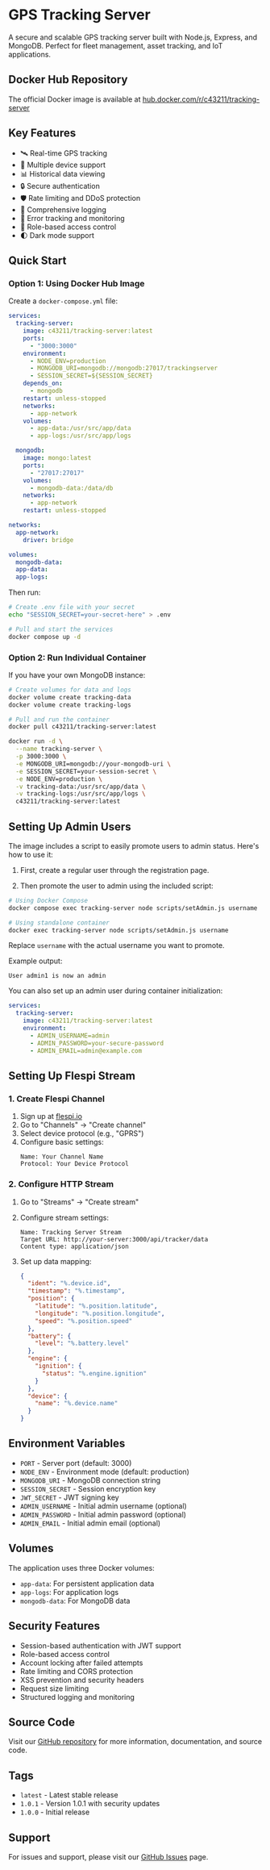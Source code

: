 # GPS Tracking Server

A secure and scalable GPS tracking server built with Node.js, Express, and MongoDB. Perfect for fleet management, asset tracking, and IoT applications.

## Docker Hub Repository

The official Docker image is available at [hub.docker.com/r/c43211/tracking-server](https://hub.docker.com/r/c43211/tracking-server)

## Key Features

- 🛰️ Real-time GPS tracking
- 📱 Multiple device support
- 📊 Historical data viewing
- 🔒 Secure authentication
- 🛡️ Rate limiting and DDoS protection
- 📝 Comprehensive logging
- 🚨 Error tracking and monitoring
- 👥 Role-based access control
- 🌓 Dark mode support

## Quick Start

### Option 1: Using Docker Hub Image

Create a `docker-compose.yml` file:

```yaml
services:
  tracking-server:
    image: c43211/tracking-server:latest
    ports:
      - "3000:3000"
    environment:
      - NODE_ENV=production
      - MONGODB_URI=mongodb://mongodb:27017/trackingserver
      - SESSION_SECRET=${SESSION_SECRET}
    depends_on:
      - mongodb
    restart: unless-stopped
    networks:
      - app-network
    volumes:
      - app-data:/usr/src/app/data
      - app-logs:/usr/src/app/logs

  mongodb:
    image: mongo:latest
    ports:
      - "27017:27017"
    volumes:
      - mongodb-data:/data/db
    networks:
      - app-network
    restart: unless-stopped

networks:
  app-network:
    driver: bridge

volumes:
  mongodb-data:
  app-data:
  app-logs:
```

Then run:
```bash
# Create .env file with your secret
echo "SESSION_SECRET=your-secret-here" > .env

# Pull and start the services
docker compose up -d
```

### Option 2: Run Individual Container

If you have your own MongoDB instance:

```bash
# Create volumes for data and logs
docker volume create tracking-data
docker volume create tracking-logs

# Pull and run the container
docker pull c43211/tracking-server:latest

docker run -d \
  --name tracking-server \
  -p 3000:3000 \
  -e MONGODB_URI=mongodb://your-mongodb-uri \
  -e SESSION_SECRET=your-session-secret \
  -e NODE_ENV=production \
  -v tracking-data:/usr/src/app/data \
  -v tracking-logs:/usr/src/app/logs \
  c43211/tracking-server:latest
```

## Setting Up Admin Users

The image includes a script to easily promote users to admin status. Here's how to use it:

1. First, create a regular user through the registration page.

2. Then promote the user to admin using the included script:
```bash
# Using Docker Compose
docker compose exec tracking-server node scripts/setAdmin.js username

# Using standalone container
docker exec tracking-server node scripts/setAdmin.js username
```

Replace `username` with the actual username you want to promote.

Example output:
```
User admin1 is now an admin
```

You can also set up an admin user during container initialization:

```yaml
services:
  tracking-server:
    image: c43211/tracking-server:latest
    environment:
      - ADMIN_USERNAME=admin
      - ADMIN_PASSWORD=your-secure-password
      - ADMIN_EMAIL=admin@example.com
```

## Setting Up Flespi Stream

### 1. Create Flespi Channel

1. Sign up at [flespi.io](https://flespi.io)
2. Go to "Channels" → "Create channel"
3. Select device protocol (e.g., "GPRS")
4. Configure basic settings:
   ```
   Name: Your Channel Name
   Protocol: Your Device Protocol
   ```

### 2. Configure HTTP Stream

1. Go to "Streams" → "Create stream"
2. Configure stream settings:
   ```
   Name: Tracking Server Stream
   Target URL: http://your-server:3000/api/tracker/data
   Content type: application/json
   ```

3. Set up data mapping:
   ```json
   {
     "ident": "%.device.id",
     "timestamp": "%.timestamp",
     "position": {
       "latitude": "%.position.latitude",
       "longitude": "%.position.longitude",
       "speed": "%.position.speed"
     },
     "battery": {
       "level": "%.battery.level"
     },
     "engine": {
       "ignition": {
         "status": "%.engine.ignition"
       }
     },
     "device": {
       "name": "%.device.name"
     }
   }
   ```

## Environment Variables

- `PORT` - Server port (default: 3000)
- `NODE_ENV` - Environment mode (default: production)
- `MONGODB_URI` - MongoDB connection string
- `SESSION_SECRET` - Session encryption key
- `JWT_SECRET` - JWT signing key
- `ADMIN_USERNAME` - Initial admin username (optional)
- `ADMIN_PASSWORD` - Initial admin password (optional)
- `ADMIN_EMAIL` - Initial admin email (optional)

## Volumes

The application uses three Docker volumes:
- `app-data`: For persistent application data
- `app-logs`: For application logs
- `mongodb-data`: For MongoDB data

## Security Features

- Session-based authentication with JWT support
- Role-based access control
- Account locking after failed attempts
- Rate limiting and CORS protection
- XSS prevention and security headers
- Request size limiting
- Structured logging and monitoring

## Source Code

Visit our [GitHub repository](https://github.com/ccgriffin/tracking-server) for more information, documentation, and source code.

## Tags

- `latest` - Latest stable release
- `1.0.1` - Version 1.0.1 with security updates
- `1.0.0` - Initial release

## Support

For issues and support, please visit our [GitHub Issues](https://github.com/ccgriffin/tracking-server/issues) page.
